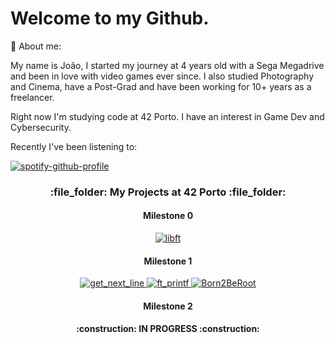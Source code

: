 # Welcome to my Github.

:raising_hand: About me:

My name is João, I started my journey at 4 years old with a Sega Megadrive and been in love with video games ever since. I also studied Photography and Cinema, have a Post-Grad and have been working for 10+ years as a freelancer.

Right now I'm studying code at 42 Porto. I have an interest in Game Dev and Cybersecurity.

Recently I've been listening to:

[![spotify-github-profile](https://spotify-github-profile.kittinanx.com/api/view?uid=_shiruka_&cover_image=true&theme=novatorem&show_offline=false&background_color=121212&interchange=false&bar_color=53b14f&bar_color_cover=false)](https://spotify-github-profile.kittinanx.com/api/view?uid=_shiruka_&redirect=true)

<h3 align="center"> :file_folder: My Projects at 42 Porto :file_folder: </h3>
<h4 align="center">Milestone 0</h4>

  <div align="center">
  <a href="https://github.com/xSilverWasHere/Libft" target="_blank">
    <img src="https://raw.githubusercontent.com/xSilverWasHere/42-project-badges/refs/heads/main/badges/libfte.png" alt="libft" />
  </a>
</div>

<h4 align="center">Milestone 1</h4>

<div align="center">
  <a href="https://github.com/xSilverWasHere/get_next_line" target="_blank">
    <img src="https://raw.githubusercontent.com/xSilverWasHere/42-project-badges/refs/heads/main/badges/get_next_linem.png" alt="get_next_line" />
  </a>
  <a href="https://github.com/xSilverWasHere/ft_printf" target="_blank">
    <img src="https://github.com/user-attachments/assets/3f3d64d1-86a8-498e-b18d-bdeae55f2a86" alt="ft_printf" />
  </a>
 </a>
  <a href= target="_blank">
    <img src="https://github.com/user-attachments/assets/714acb59-4011-469e-9127-2abfa9379501" alt="Born2BeRoot" />
  </a>
 
</div>

<h4 align="center">Milestone 2</h4>
<h4 align="center"> :construction: IN PROGRESS :construction: </h4>

 
 
